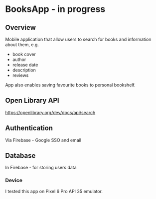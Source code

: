 # BooksApp - in progress

## Overview
Mobile application that allow users to search for books and information about them, e.g.
- book cover
- author
- release date
- description
- reviews

App also enables saving favourite books to personal bookshelf.

## Open Library API
https://openlibrary.org/dev/docs/api/search

## Authentication
Via Firebase - Google SSO and email

## Database
In Firebase - for storing users data

### Device
I tested this app on Pixel 6 Pro API 35 emulator.
